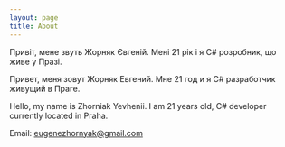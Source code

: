 ```yaml
---
layout: page
title: About
---
```

Привіт, мене звуть Жорняк Євгеній. Мені 21 рік і я C# розробник, що живе у Празі.

Привет, меня зовут Жорняк Евгений. Мне 21 год и я C# разработчик живущий в Праге.

Hello, my name is Zhorniak Yevhenii. I am 21 years old, C# developer currently located in Praha.

Email: eugenezhornyak@gmail.com
